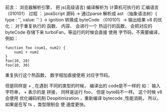 前言：
	浏览器解析引擎， 把 js(高级语言) 编译解析为 计算机可执行的 汇编语言 （010101） 
过程 ：
	javaScript 源码  -> 通过parse 解析成  ast （抽象语法树）{ type : '', value: '' }  ->  ignition  转换成 byteCode （010101）-> 输出结果
v8 的优化：
对于重复执行的 函数、 内容、 会进行一个 热运行的函数，
会把对应的 byteCode 存储下来  turboFan，等运行的时候会直接 使用 字节码，不需要编译， 
例如： 
 ``` 
 function foo (num1, num2) {
	 num1 + num2 
 }
 foo(10, 20)
 foo(10, 30)
```
重复执行这个热函数， 数字相加直接使用 对应字节码。

但是同样是 + , 在遇到 不同的类型的时候， 编译出的 code是不一样的
如：  输入字符串， + 表示的是 拼接， 同样是运行 foo， 但是 byte码不一样。 这个时候 v8 会使用 优化编码机制 Deopitimization ，重新编译 bytecode ,性能消耗，  所以，如果是在写 ts ，类型限制会 使 速度更快。

